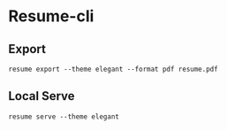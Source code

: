 # Resume-cli

## Export

`resume export --theme elegant --format pdf resume.pdf`

## Local Serve

`resume serve --theme elegant`

